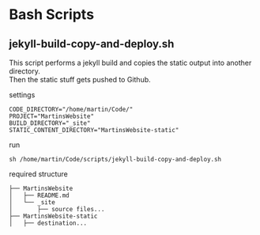 # Bash Scripts

## jekyll-build-copy-and-deploy.sh
This script performs a jekyll build and copies the static output into another directory.\
Then the static stuff gets pushed to Github.

settings
```
CODE_DIRECTORY="/home/martin/Code/"
PROJECT="MartinsWebsite"
BUILD_DIRECTORY="_site"
STATIC_CONTENT_DIRECTORY="MartinsWebsite-static"
```

run
```
sh /home/martin/Code/scripts/jekyll-build-copy-and-deploy.sh
```

required structure
```
├── MartinsWebsite
│   ├── README.md
│   └── _site
│       ├── source files...
├── MartinsWebsite-static
│   ├── destination...

```
